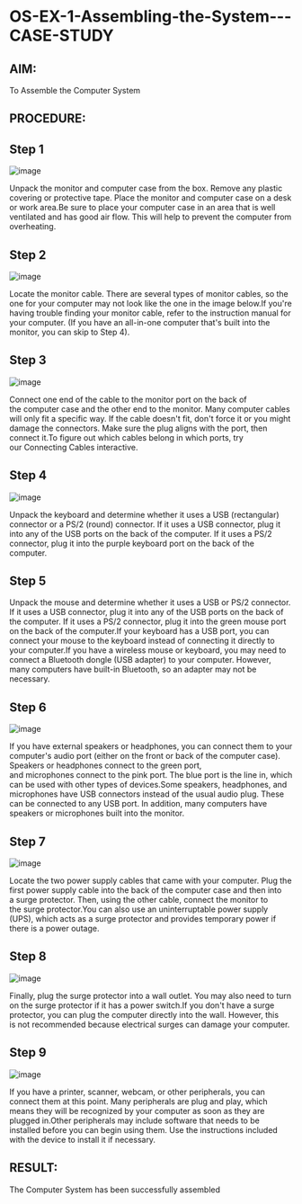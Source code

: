 # OS-EX-1-Assembling-the-System---CASE-STUDY

## AIM:

To Assemble the Computer System  
       
## PROCEDURE:

## Step 1

![image](https://github.com/PreethiArunachalam/OS-EX-1-Assembling-the-System---CASE-STUDY/assets/120115840/2b03b4b2-3d6c-4cf2-9b0f-24c8a03c0dec)

Unpack the monitor and computer case from the box. Remove any plastic covering or protective tape. Place the monitor and computer case on a desk or work area.Be sure to place your computer case in an area that is well ventilated and has good air flow. This will help to prevent the computer from overheating.
## Step 2

![image](https://github.com/PreethiArunachalam/OS-EX-1-Assembling-the-System---CASE-STUDY/assets/120115840/c226e1c7-0a80-47d1-88cf-b3404a1a3a9f)

Locate the monitor cable. There are several types of monitor cables, so the one for your computer may not look like the one in the image below.If you're having trouble finding your monitor cable, refer to the instruction manual for your computer. (If you have an all-in-one computer that's built into the monitor, you can skip to Step 4).
## Step 3

![image](https://github.com/PreethiArunachalam/OS-EX-1-Assembling-the-System---CASE-STUDY/assets/120115840/4a3891c7-fa70-4443-b4e8-a15c96277a64)

Connect one end of the cable to the monitor port on the back of the computer case and the other end to the monitor. Many computer cables will only fit a specific way. If the cable doesn't fit, don't force it or you might damage the connectors. Make sure the plug aligns with the port, then connect it.To figure out which cables belong in which ports, try our Connecting Cables interactive.
## Step 4

![image](https://github.com/PreethiArunachalam/OS-EX-1-Assembling-the-System---CASE-STUDY/assets/120115840/09000903-5e08-4ce4-b749-119d1cb755c0)

Unpack the keyboard and determine whether it uses a USB (rectangular) connector or a PS/2 (round) connector. If it uses a USB connector, plug it into any of the USB ports on the back of the computer. If it uses a PS/2 connector, plug it into the purple keyboard port on the back of the computer.

## Step 5

Unpack the mouse and determine whether it uses a USB or PS/2 connector. If it uses a USB connector, plug it into any of the USB ports on the back of the computer. If it uses a PS/2 connector, plug it into the green mouse port on the back of the computer.If your keyboard has a USB port, you can connect your mouse to the keyboard instead of connecting it directly to your computer.If you have a wireless mouse or keyboard, you may need to connect a Bluetooth dongle (USB adapter) to your computer. However, many computers have built-in Bluetooth, so an adapter may not be necessary.
## Step 6

![image](https://github.com/PreethiArunachalam/OS-EX-1-Assembling-the-System---CASE-STUDY/assets/120115840/ef608b32-6c63-4189-9be6-6c8cb4a80bfa)

If you have external speakers or headphones, you can connect them to your computer's audio port (either on the front or back of the computer case). Speakers or headphones connect to the green port, and microphones connect to the pink port. The blue port is the line in, which can be used with other types of devices.Some speakers, headphones, and microphones have USB connectors instead of the usual audio plug. These can be connected to any USB port. In addition, many computers have speakers or microphones built into the monitor.
## Step 7

![image](https://github.com/PreethiArunachalam/OS-EX-1-Assembling-the-System---CASE-STUDY/assets/120115840/46e48ca8-e345-416b-a35c-ba6161881efd)

Locate the two power supply cables that came with your computer. Plug the first power supply cable into the back of the computer case and then into a surge protector. Then, using the other cable, connect the monitor to the surge protector.You can also use an uninterruptable power supply (UPS), which acts as a surge protector and provides temporary power if there is a power outage.
## Step 8

![image](https://github.com/PreethiArunachalam/OS-EX-1-Assembling-the-System---CASE-STUDY/assets/120115840/7181253d-9d3c-4531-b1e9-3954619d6d97)

Finally, plug the surge protector into a wall outlet. You may also need to turn on the surge protector if it has a power switch.If you don't have a surge protector, you can plug the computer directly into the wall. However, this is not recommended because electrical surges can damage your computer.
## Step 9

![image](https://github.com/PreethiArunachalam/OS-EX-1-Assembling-the-System---CASE-STUDY/assets/120115840/b721a13b-9dcf-45fb-8b06-c98d7bfe4336)

If you have a printer, scanner, webcam, or other peripherals, you can connect them at this point. Many peripherals are plug and play, which means they will be recognized by your computer as soon as they are plugged in.Other peripherals may include software that needs to be installed before you can begin using them. Use the instructions included with the device to install it if necessary.

## RESULT:
The Computer System has been successfully assembled
